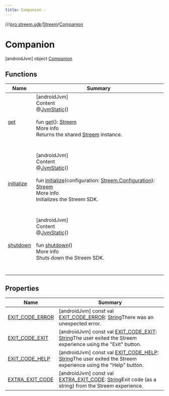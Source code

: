 ```yaml
---
title: Companion -
---
```

//[<root>](../../../../index.md)/[pro.streem.sdk](../../index.md)/[Streem](../index.md)/[Companion](index.md)



# Companion  
 [androidJvm] object [Companion](index.md)   


## Functions  
  
|  Name |  Summary | 
|---|---|
| <a name="pro.streem.sdk/Streem.Companion/get/#/PointingToDeclaration/"></a>[get](get.md)| <a name="pro.streem.sdk/Streem.Companion/get/#/PointingToDeclaration/"></a>[androidJvm]  <br>Content  <br>@[JvmStatic](https://kotlinlang.org/api/latest/jvm/stdlib/kotlin.jvm/-jvm-static/index.html)()  <br>  <br>fun [get](get.md)(): [Streem](../index.md)  <br>More info  <br>Returns the shared [Streem](../index.md) instance.  <br><br><br>|
| <a name="pro.streem.sdk/Streem.Companion/initialize/#pro.streem.sdk.Streem.Configuration/PointingToDeclaration/"></a>[initialize](initialize.md)| <a name="pro.streem.sdk/Streem.Companion/initialize/#pro.streem.sdk.Streem.Configuration/PointingToDeclaration/"></a>[androidJvm]  <br>Content  <br>@[JvmStatic](https://kotlinlang.org/api/latest/jvm/stdlib/kotlin.jvm/-jvm-static/index.html)()  <br>  <br>fun [initialize](initialize.md)(configuration: [Streem.Configuration](../-configuration/index.md)): [Streem](../index.md)  <br>More info  <br>Initializes the Streem SDK.  <br><br><br>|
| <a name="pro.streem.sdk/Streem.Companion/shutdown/#/PointingToDeclaration/"></a>[shutdown](shutdown.md)| <a name="pro.streem.sdk/Streem.Companion/shutdown/#/PointingToDeclaration/"></a>[androidJvm]  <br>Content  <br>@[JvmStatic](https://kotlinlang.org/api/latest/jvm/stdlib/kotlin.jvm/-jvm-static/index.html)()  <br>  <br>fun [shutdown](shutdown.md)()  <br>More info  <br>Shuts down the Streem SDK.  <br><br><br>|


## Properties  
  
|  Name |  Summary | 
|---|---|
| <a name="pro.streem.sdk/Streem.Companion/EXIT_CODE_ERROR/#/PointingToDeclaration/"></a>[EXIT_CODE_ERROR](-e-x-i-t_-c-o-d-e_-e-r-r-o-r.md)| <a name="pro.streem.sdk/Streem.Companion/EXIT_CODE_ERROR/#/PointingToDeclaration/"></a> [androidJvm] const val [EXIT_CODE_ERROR](-e-x-i-t_-c-o-d-e_-e-r-r-o-r.md): [String](https://kotlinlang.org/api/latest/jvm/stdlib/kotlin/-string/index.html)There was an unexpected error.   <br>|
| <a name="pro.streem.sdk/Streem.Companion/EXIT_CODE_EXIT/#/PointingToDeclaration/"></a>[EXIT_CODE_EXIT](-e-x-i-t_-c-o-d-e_-e-x-i-t.md)| <a name="pro.streem.sdk/Streem.Companion/EXIT_CODE_EXIT/#/PointingToDeclaration/"></a> [androidJvm] const val [EXIT_CODE_EXIT](-e-x-i-t_-c-o-d-e_-e-x-i-t.md): [String](https://kotlinlang.org/api/latest/jvm/stdlib/kotlin/-string/index.html)The user exited the Streem experience using the "Exit" button.   <br>|
| <a name="pro.streem.sdk/Streem.Companion/EXIT_CODE_HELP/#/PointingToDeclaration/"></a>[EXIT_CODE_HELP](-e-x-i-t_-c-o-d-e_-h-e-l-p.md)| <a name="pro.streem.sdk/Streem.Companion/EXIT_CODE_HELP/#/PointingToDeclaration/"></a> [androidJvm] const val [EXIT_CODE_HELP](-e-x-i-t_-c-o-d-e_-h-e-l-p.md): [String](https://kotlinlang.org/api/latest/jvm/stdlib/kotlin/-string/index.html)The user exited the Streem experience using the "Help" button.   <br>|
| <a name="pro.streem.sdk/Streem.Companion/EXTRA_EXIT_CODE/#/PointingToDeclaration/"></a>[EXTRA_EXIT_CODE](-e-x-t-r-a_-e-x-i-t_-c-o-d-e.md)| <a name="pro.streem.sdk/Streem.Companion/EXTRA_EXIT_CODE/#/PointingToDeclaration/"></a> [androidJvm] const val [EXTRA_EXIT_CODE](-e-x-t-r-a_-e-x-i-t_-c-o-d-e.md): [String](https://kotlinlang.org/api/latest/jvm/stdlib/kotlin/-string/index.html)Exit code (as a string) from the Streem experience.   <br>|


